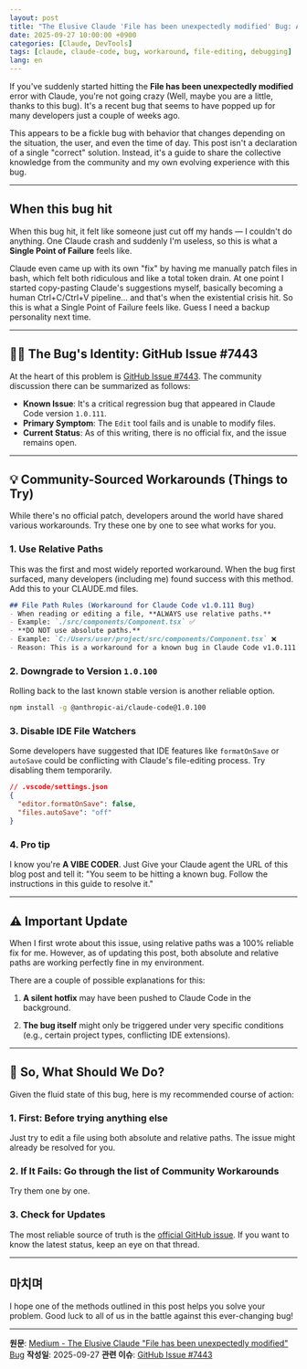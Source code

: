 ```yaml
---
layout: post
title: "The Elusive Claude 'File has been unexpectedly modified' Bug: A Workaround Solution"
date: 2025-09-27 10:00:00 +0900
categories: [Claude, DevTools]
tags: [claude, claude-code, bug, workaround, file-editing, debugging]
lang: en
---
```


If you've suddenly started hitting the **File has been unexpectedly modified** error with Claude, you're not going crazy (Well, maybe you are a little, thanks to this bug). It's a recent bug that seems to have popped up for many developers just a couple of weeks ago.

This appears to be a fickle bug with behavior that changes depending on the situation, the user, and even the time of day. This post isn't a declaration of a single "correct" solution. Instead, it's a guide to share the collective knowledge from the community and my own evolving experience with this bug.

---

## When this bug hit

When this bug hit, it felt like someone just cut off my hands — I couldn't do anything. One Claude crash and suddenly I'm useless, so this is what a **Single Point of Failure** feels like.

Claude even came up with its own "fix" by having me manually patch files in bash, which felt both ridiculous and like a total token drain. At one point I started copy-pasting Claude's suggestions myself, basically becoming a human Ctrl+C/Ctrl+V pipeline… and that's when the existential crisis hit. So this is what a Single Point of Failure feels like. Guess I need a backup personality next time.

---

## 🕵️‍♂️ The Bug's Identity: GitHub Issue #7443

At the heart of this problem is [GitHub Issue #7443](https://github.com/anthropics/claude-code/issues/7443). The community discussion there can be summarized as follows:

- **Known Issue**: It's a critical regression bug that appeared in Claude Code version `1.0.111`.
- **Primary Symptom**: The `Edit` tool fails and is unable to modify files.
- **Current Status**: As of this writing, there is no official fix, and the issue remains open.

---

## 💡 Community-Sourced Workarounds (Things to Try)

While there's no official patch, developers around the world have shared various workarounds. Try these one by one to see what works for you.

### 1. Use Relative Paths

This was the first and most widely reported workaround. When the bug first surfaced, many developers (including me) found success with this method. Add this to your CLAUDE.md files.

```markdown
## File Path Rules (Workaround for Claude Code v1.0.111 Bug)
- When reading or editing a file, **ALWAYS use relative paths.**
- Example: `./src/components/Component.tsx` ✅
- **DO NOT use absolute paths.**
- Example: `C:/Users/user/project/src/components/Component.tsx` ❌
- Reason: This is a workaround for a known bug in Claude Code v1.0.111 (GitHub Issue #7443)
```

### 2. Downgrade to Version `1.0.100`

Rolling back to the last known stable version is another reliable option.

```bash
npm install -g @anthropic-ai/claude-code@1.0.100
```

### 3. Disable IDE File Watchers

Some developers have suggested that IDE features like `formatOnSave` or `autoSave` could be conflicting with Claude's file-editing process. Try disabling them temporarily.

```json
// .vscode/settings.json
{
  "editor.formatOnSave": false,
  "files.autoSave": "off"
}
```

### 4. Pro tip

I know you're **A VIBE CODER**. Just Give your Claude agent the URL of this blog post and tell it: "You seem to be hitting a known bug. Follow the instructions in this guide to resolve it."

---

## ⚠️ Important Update

When I first wrote about this issue, using relative paths was a 100% reliable fix for me. However, as of updating this post, both absolute and relative paths are working perfectly fine in my environment.

There are a couple of possible explanations for this:

1. **A silent hotfix** may have been pushed to Claude Code in the background.

2. **The bug itself** might only be triggered under very specific conditions (e.g., certain project types, conflicting IDE extensions).

---

## 🤔 So, What Should We Do?

Given the fluid state of this bug, here is my recommended course of action:

### 1. First: Before trying anything else

Just try to edit a file using both absolute and relative paths. The issue might already be resolved for you.

### 2. If It Fails: Go through the list of Community Workarounds

Try them one by one.

### 3. Check for Updates

The most reliable source of truth is the [official GitHub issue](https://github.com/anthropics/claude-code/issues/7443). If you want to know the latest status, keep an eye on that thread.

---

## 마치며

I hope one of the methods outlined in this post helps you solve your problem. Good luck to all of us in the battle against this ever-changing bug!

---

**원문**: [Medium - The Elusive Claude "File has been unexpectedly modified" Bug](https://medium.com/@yunjeongiya/the-elusive-claude-file-has-been-unexpectedly-modified-bug-a-workaround-solution-831182038d1d)
**작성일**: 2025-09-27
**관련 이슈**: [GitHub Issue #7443](https://github.com/anthropics/claude-code/issues/7443)
